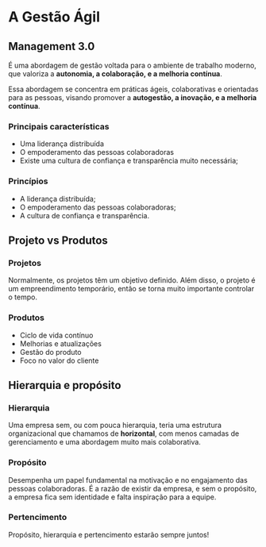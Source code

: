 # A Gestão Ágil

## Management 3.0

É uma abordagem de gestão voltada para o ambiente de trabalho moderno, que valoriza a **autonomia, a colaboração, e a melhoria contínua**.

Essa abordagem se concentra em práticas ágeis, colaborativas e orientadas para as pessoas, visando promover a **autogestão, a inovação, e a melhoria contínua**.

### Principais características

- Uma liderança distribuída
- O empoderamento das pessoas colaboradoras
- Existe uma cultura de confiança e transparência muito necessária;

### Princípios

- A liderança distribuída;
- O empoderamento das pessoas colaboradoras;
- A cultura de confiança e transparência.

## Projeto vs Produtos

### Projetos

Normalmente, os projetos têm um objetivo definido. Além disso, o projeto é um empreendimento temporário, então se torna muito importante controlar o tempo.

### Produtos

- Ciclo de vida contínuo
- Melhorias e atualizações
- Gestão do produto
- Foco no valor do cliente

## Hierarquia e propósito

### Hierarquia

Uma empresa sem, ou com pouca hierarquia, teria uma estrutura organizacional que chamamos de **horizontal**, com menos camadas de gerenciamento e uma abordagem muito mais colaborativa.

### Propósito

Desempenha um papel fundamental na motivação e no engajamento das pessoas colaboradoras. É a razão de existir da empresa, e sem o propósito, a empresa fica sem identidade e falta inspiração para a equipe.

### Pertencimento

Propósito, hierarquia e pertencimento estarão sempre juntos!
